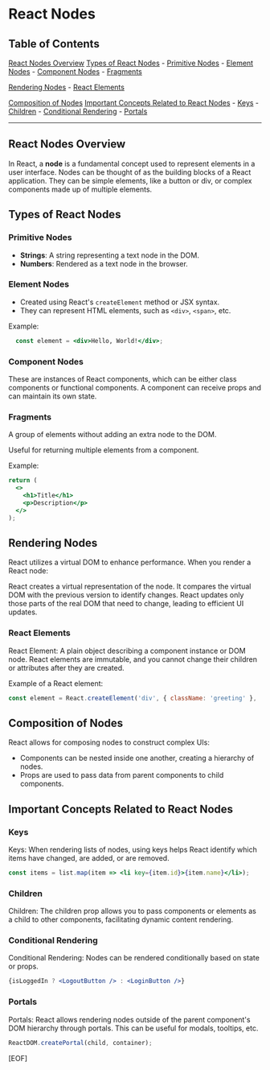 # React Nodes

## Table of Contents

[React Nodes Overview](#react-nodes-overview)
[Types of React Nodes](#types-of-react-nodes)
    - [Primitive Nodes](#primitive-nodes)
    - [Element Nodes](#element-nodes)
    - [Component Nodes](#component-nodes)
    - [Fragments](#fragments)

[Rendering Nodes](#rendering-nodes)
    - [React Elements](#react-elements)

[Composition of Nodes](#composition-of-nodes)
[Important Concepts Related to React Nodes](#important-concepts-related-to-react-nodes)
    - [Keys](#keys)
    - [Children](#children)
    - [Conditional Rendering](#conditional-rendering)
    - [Portals](#portals)

---

## React Nodes Overview

In React, a **node** is a fundamental concept used to represent elements in a user interface. Nodes can be thought of as the building blocks of a React application. They can be simple elements, like a button or div, or complex components made up of multiple elements.

## Types of React Nodes

### Primitive Nodes

- **Strings**: A string representing a text node in the DOM.
- **Numbers**: Rendered as a text node in the browser.

### Element Nodes

- Created using React's `createElement` method or JSX syntax.
- They can represent HTML elements, such as `<div>`, `<span>`, etc.
  
Example:

```jsx
  const element = <div>Hello, World!</div>;
```

### Component Nodes

These are instances of React components, which can be either class components or functional components.
A component can receive props and can maintain its own state.

### Fragments

A group of elements without adding an extra node to the DOM.

Useful for returning multiple elements from a component.

Example:

```jsx
return (
  <>
    <h1>Title</h1>
    <p>Description</p>
  </>
);
```

## Rendering Nodes

React utilizes a virtual DOM to enhance performance. When you render a React node:

React creates a virtual representation of the node.
It compares the virtual DOM with the previous version to identify changes.
React updates only those parts of the real DOM that need to change, leading to efficient UI updates.

### React Elements

React Element: A plain object describing a component instance or DOM node. React elements are immutable, and you cannot change their children or attributes after they are created.

Example of a React element:

```jsx
const element = React.createElement('div', { className: 'greeting' }, 'Hello, World!');
```

## Composition of Nodes

React allows for composing nodes to construct complex UIs:

- Components can be nested inside one another, creating a hierarchy of nodes.
- Props are used to pass data from parent components to child components.

## Important Concepts Related to React Nodes

### Keys

Keys: When rendering lists of nodes, using keys helps React identify which items have changed, are added, or are removed.

```jsx
const items = list.map(item => <li key={item.id}>{item.name}</li>);
```

### Children

Children: The children prop allows you to pass components or elements as a child to other components, facilitating dynamic content rendering.

### Conditional Rendering

Conditional Rendering: Nodes can be rendered conditionally based on state or props.

```jsx
{isLoggedIn ? <LogoutButton /> : <LoginButton />}
```

### Portals

Portals: React allows rendering nodes outside of the parent component's DOM hierarchy through portals. This can be useful for modals, tooltips, etc.

```jsx
ReactDOM.createPortal(child, container);
```

[EOF]
